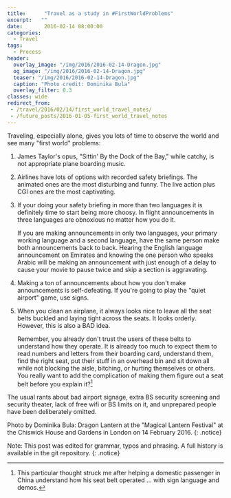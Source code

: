 ```yaml
---
title:      "Travel as a study in #FirstWorldProblems"
excerpt:   ""
date:       2016-02-14 08:00:00
categories:
  - Travel
tags:
  - Process
header:
  overlay_image: "/img/2016/2016-02-14-Dragon.jpg"
  og_image: "/img/2016/2016-02-14-Dragon.jpg"
  teaser: "/img/2016/2016-02-14-Dragon.jpg"
  caption: "Photo credit: Dominika Bula"
  overlay_filter: 0.3
classes: wide
redirect_from:
 - /travel/2016/02/14/first_world_travel_notes/
 - /future_posts/2016-01-05-first_world_travel_notes
---
```


Traveling, especially alone, gives you lots of time to observe the
world and see many "first world" problems:

1. James Taylor's opus, "Sittin' By the Dock of the Bay," while
catchy, is not appropriate plane boarding music.

2. Airlines have lots of options with recorded safety briefings.
The animated ones are the most disturbing and funny. The live action
plus CGI ones are the most captivating.

3. If your doing your safety briefing in more than two languages
it is definitely time to start being more choosy. In flight
announcements in three languages are obnoxious no matter how you
do it.

    If you are making announcements in only two languages, your
    primary working language and a second language, have the same
    person make both announcements back to back.  Hearing the English
    language announcement on Emirates and knowing the one person
    who speaks Arabic will be making an announcement with just
    enough of a delay to cause your movie to pause twice and skip
    a section is aggravating.

4. Making a ton of announcements about how you don't make announcements
is self-defeating. If you're going to play the "quiet airport" game,
use signs.

5. When you clean an airplane, it always looks nice to leave all
the seat belts buckled and laying tight across the seats. It looks
orderly.  However, this is also a BAD idea.

    Remember, you already don't trust the users of these belts to understand
    how they operate. It is already too much to expect them to read
    numbers and letters from their boarding card, understand them,
    find the right seat, put their stuff in an overhead bin and sit
    down all while not blocking the aisle, bitching, or hurting
    themselves or others. You really want to add the complication
    of making them figure out a seat belt before you explain it?[^1]

The usual rants about bad airport signage, extra BS security screening and security theater, lack of free wifi or BS limits on it, and unprepared people have been deliberately omitted.

Photo by Dominika Bula: Dragon Lantern at the "Magical Lantern Festival" at the Chiswick House and Gardens in London on 14 February 2016.
{: .notice}

Note: This post was edited for grammar, typos and phrasing.  A full history is available in the git repository.
{: .notice}

[^1]: This particular thought struck me after helping a domestic passenger in China understand how his seat belt operated ... with sign language and demos.
